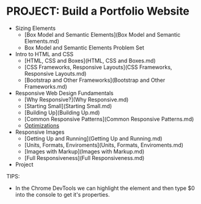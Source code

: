 # PROJECT: Build a Portfolio Website

* Sizing Elements
    - [Box Model and Semantic Elements](Box Model and Semantic Elements.md)
    - Box Model and Semantic Elements Problem Set
* Intro to HTML and CSS
    - [HTML, CSS and Boxes](HTML, CSS and Boxes.md)
    - [CSS Frameworks, Responsive Layouts](CSS Frameworks, Responsive Layouts.md)
    - [Bootstrap and Other Frameworks](Bootstrap and Other Frameworks.md)
* Responsive Web Design Fundamentals
    - [Why Responsive?](Why Responsive.md)
    - [Starting Small](Starting Small.md)
    - [Building Up](Building Up.md)
    - [Common Responsive Patterns](Common Responsive Patterns.md)
    - [Optimizations](Optimizations.md)
* Responsive Images
    - [Getting Up and Running](Getting Up and Running.md)
    - [Units, Formats, Enviroments](Units, Formats, Enviroments.md)
    - [Images with Markup](Images with Markup.md)
    - [Full Responsiveness](Full Responsiveness.md)
* Project


TIPS: 
* In the Chrome DevTools we can highlight the element and then type $0 into the console to get it's properties. 
